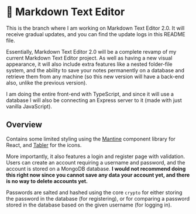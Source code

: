 # :notebook: Markdown Text Editor

This is the branch where I am working on Markdown Text Editor 2.0. It will receive gradual updates, and you can find the update logs in this README file.

Essentially, Markdown Text Editor 2.0 will be a complete revamp of my current Markdown Text Editor project. As well as having a new visual appearance, it will also include extra features like a nested folder-file system, and the ability to save your notes permanently on a database and retrieve them from any machine (so this new version will have a back-end also, unlike the previous version).

I am doing the entire front-end with TypeScript, and since it will use a database I will also be connecting an Express server to it (made with just vanilla JavaScript).

## Overview

Contains some limited styling using the [Mantine](https://mantine.dev/) component library for React, and [Tabler](https://tabler.io/icons) for the icons.

More importantly, it also features a login and register page with validation. Users can create an account requiring a username and password, and the account is stored on a MongoDB database. **I would not recommend doing this right now since you cannot save any data your account yet, and there is no way to delete accounts yet.**

Passwords are salted and hashed using the core `crypto` for either storing the password in the database (for registering), or for comparing a password stored in the database based on the given username (for logging in).
